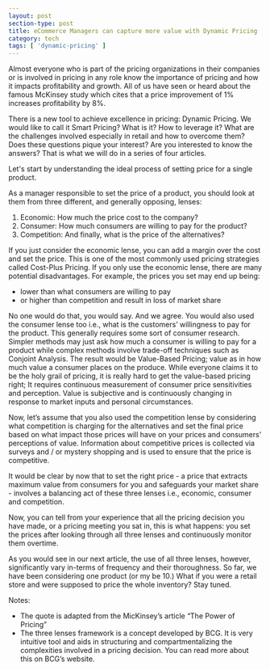 ```yaml
---
layout: post
section-type: post
title: eCommerce Managers can capture more value with Dynamic Pricing
category: tech
tags: [ 'dynamic-pricing' ]
---
```


Almost everyone who is part of the pricing organizations in their companies or is involved in pricing in any role know the importance of pricing and how it impacts profitability and growth. All of us have seen or heard about the famous McKinsey study which cites that a price improvement of 1% increases profitability by 8%. 

There is a new tool to achieve excellence in pricing: Dynamic Pricing. We would like to call it Smart Pricing? What is it? How to leverage it? What are the challenges involved especially in retail and how to overcome them? Does these questions pique your interest? Are you interested to know the answers? That is what we will do in a series of four articles. 

Let's start by understanding the ideal process of setting price for a single product.

As a manager responsible to set the price of a product, you should look at them from three different, and generally opposing, lenses:
  
1. Economic: How much the price cost to the company?  
2. Consumer: How much consumers are willing to pay for the product?   
3. Competition: And finally, what is the price of the alternatives?   



If you just consider the economic lense, you can add a margin over the cost and set the price. This is one of the most commonly used pricing strategies called Cost-Plus Pricing. If you only use the economic lense, there are many potential disadvantages. For example, the prices you set may end up being:
  
- lower than what consumers are willing to pay   
- or higher than competition and result in loss of market share  

No one would do that, you would say. And we agree. You would also used the consumer lense too i.e., what is the customers’ willingness to pay for the product. This generally requires some sort of consumer research. Simpler methods may just ask how much a consumer is willing to pay for a product while complex methods involve trade-off techniques such as Conjoint Analysis. The result would be Value-Based Pricing; value as in how much value a consumer places on the produce. While everyone claims it to be the holy grail of pricing, it is really hard to get the value-based pricing right; It requires continuous measurement of consumer price sensitivities and perception. Value is subjective and is continuously changing in response to market inputs and personal circumstances. 

Now, let’s assume that you also used the competition lense by considering what competition is charging for the alternatives and set the final price based on what impact those prices will have on your prices and consumers’ perceptions of value.  Information about competitive prices is collected via surveys and / or mystery shopping and is used to ensure that the price is competitive.   

It would be clear by now that to set the right price - a price that extracts maximum value from consumers for you and safeguards your market share - involves a balancing act of these three lenses i.e., economic, consumer and competition.

Now, you can tell from your experience that all the pricing decision you have made, or a pricing meeting you sat in, this is what happens: you set the prices after looking through all three lenses and continuously monitor them overtime. 

As you would see in our next article, the use of all three lenses, however, significantly vary in-terms of frequency and their thoroughness. So far, we have been considering one product (or my be 10.) What if you were a retail store and were supposed to price the whole inventory? Stay tuned.

Notes:   
- The quote is adapted from the MicKinsey’s article “The Power of Pricing”   
- The three lenses framework is a concept developed by BCG. It is very intuitive tool and aids in structuring and compartmentalizing the complexities involved in a pricing decision. You can read more about this on BCG’s website.


